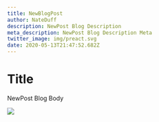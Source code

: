 ```yaml
---
title: NewBlogPost
author: NateDuff
description: NewPost Blog Description
meta_description: NewPost Blog Description Meta
twitter_image: img/preact.svg
date: 2020-05-13T21:47:52.682Z
---
```

# Title

NewPost Blog Body

![](../../../img/gatsby.svg)